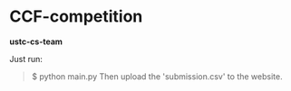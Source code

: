 # CCF-competition
**ustc-cs-team**

Just run:
> $ python main.py 
Then upload the 'submission.csv' to the website.
